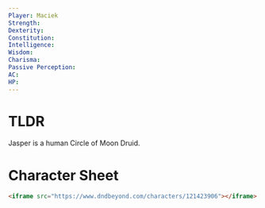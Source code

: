 ```yaml
---
Player: Maciek
Strength: 
Dexterity: 
Constitution: 
Intelligence: 
Wisdom: 
Charisma: 
Passive Perception: 
AC: 
HP:
---
```

# TLDR
Jasper is a human Circle of Moon Druid.

# Character Sheet
```html
<iframe src="https://www.dndbeyond.com/characters/121423906"></iframe>
```